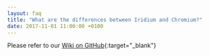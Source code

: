 ```yaml
---
layout: faq
title: "What are the differences between Iridium and Chromium?"
date: 2017-11-01 11:00:00 +0100
---
```


Please refer to our [Wiki on GitHub](https://github.com/iridium-browser/tracker/wiki/Differences-between-Iridium-and-Chromium "Differences between Iridium and Chromium"){:target="_blank"}     
